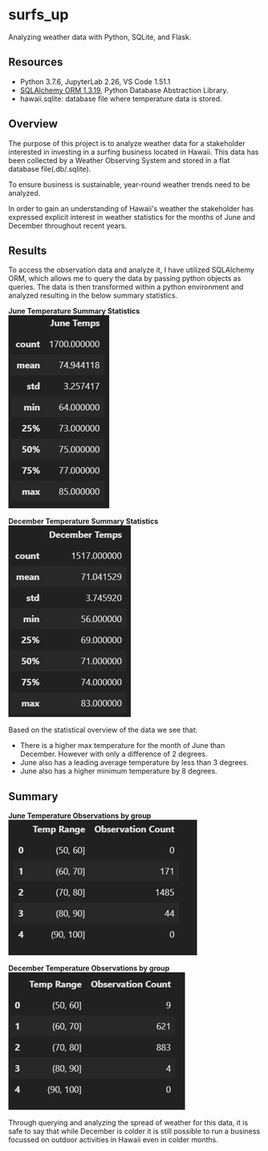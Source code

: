 # surfs_up
Analyzing weather data with Python, SQLite, and Flask.

## Resources 
- Python 3.7.6, JupyterLab 2.26, VS Code 1.51.1
- [SQLAlchemy ORM 1.3.19](https://docs.sqlalchemy.org/en/13/orm/), Python Database Abstraction Library.
- hawaii.sqlite: database file where temperature data is stored.

## Overview
The purpose of this project is to analyze weather data  for a stakeholder interested in investing in a surfing business located in Hawaii.
This data has been collected by a Weather Observing System and stored in a flat database file(.db/.sqlite).

To ensure business is sustainable, year-round weather trends need to be analyzed. 

In order to gain an understanding of Hawaii's weather the stakeholder has expressed explicit interest in weather statistics for the months of June and December throughout recent years. 

## Results 
To access the observation data and analyze it, I have utilized SQLAlchemy ORM, which allows me to query the data by passing python objects as queries. 
The data is then transformed within a python environment and analyzed resulting in the below summary statistics.

 <b>June Temperature Summary Statistics</b>  <br>
![june_temp](https://github.com/DonnieData/surfs_up/blob/main/Reosurce/june_frame.png)

 <b>December Temperature Summary Statistics</b> <br>
![december_temp](https://github.com/DonnieData/surfs_up/blob/main/Reosurce/december_frame.png)

Based on the statistical overview of the data we see that: 
- There is a higher max temperature for the month of June than December. However with only a difference of 2 degrees. 
- June also has a leading average temperature by less than 3 degrees.  
- June also has a higher minimum temperature by 8 degrees. 



## Summary 


<b>June Temperature Observations by group</b><br>
![june_spread](https://github.com/DonnieData/surfs_up/blob/main/Reosurce/june_temp_spread.png)

<b>December Temperature Observations by group</b><br>
![december spread](https://github.com/DonnieData/surfs_up/blob/main/Reosurce/december_temp_spread.png)

Through querying and analyzing the spread of weather for this data, it is safe to say that while December is colder it is still possible to run a business focussed on outdoor activities in Hawaii even in colder months.  
